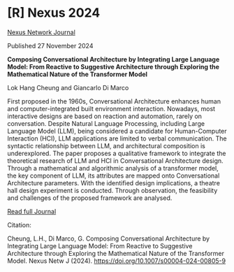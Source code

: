 # [R] Nexus 2024 

[Nexus Network Journal](https://link.springer.com/article/10.1007/s00004-024-00805-9)

Published 27 November 2024

**Composing Conversational Architecture by Integrating Large Language Model: From Reactive to Suggestive Architecture through Exploring the Mathematical Nature of the Transformer Model**

Lok Hang Cheung and Giancarlo Di Marco



First proposed in the 1960s, Conversational Architecture enhances human and computer-integrated built environment interaction. Nowadays, most interactive designs are based on reaction and automation, rarely on conversation. Despite Natural Language Processing, including Large Language Model (LLM), being considered a candidate for Human-Computer Interaction (HCI), LLM applications are limited to verbal communication. The syntactic relationship between LLM, and architectural composition is underexplored. The paper proposes a qualitative framework to integrate the theoretical research of LLM and HCI in Conversational Architecture design. Through a mathematical and algorithmic analysis of a transformer model, the key component of LLM, its attributes are mapped onto Conversational Architecture parameters. With the identified design implications, a theatre hall design experiment is conducted. Through observation, the feasibility and challenges of the proposed framework are analysed.

[Read full Journal](https://rdcu.be/d1A5p)

Citation:

Cheung, L.H., Di Marco, G. Composing Conversational Architecture by Integrating Large Language Model: From Reactive to Suggestive Architecture through Exploring the Mathematical Nature of the Transformer Model. Nexus Netw J (2024). https://doi.org/10.1007/s00004-024-00805-9
